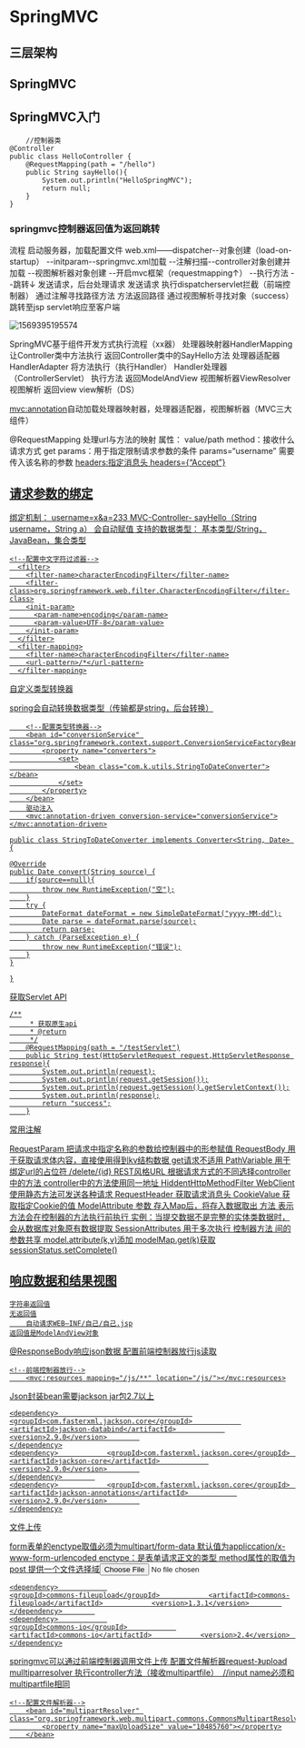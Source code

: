 # SpringMVC

## 三层架构

## SpringMVC

## SpringMVC入门

```
	//控制器类
@Controller
public class HelloController {
    @RequestMapping(path = "/hello")
    public String sayHello(){
        System.out.println("HelloSpringMVC");
        return null;
    }
}
```

### springmvc控制器返回值为返回跳转

流程
	启动服务器，加载配置文件
		web.xml——dispatcher--对象创建（load-on-startup）
			--initparam--springmvc.xml加载
				--注解扫描--controller对象创建并加载
				--视图解析器对象创建
				--开启mvc框架（requestmapping↑）
					--执行方法
						--跳转↓
	发送请求，后台处理请求
		<a>发送请求
			执行dispatcherservlet拦截（前端控制器）
				通过注解寻找路径方法
					方法返回路径
						通过视图解析寻找对象（success）
							跳转至jsp
								servlet响应至客户端

![1569395195574](C:\Users\feketerigo\AppData\Roaming\Typora\typora-user-images\1569395195574.png)

SpringMVC基于组件开发方式执行流程（xx器）
	处理器映射器HandlerMapping
		让Controller类中方法执行
			返回Controller类中的SayHello方法
	处理器适配器HandlerAdapter
		将方法执行（执行Handler）
	Handler处理器（ControllerServlet）
		执行方法
			返回ModelAndView
	视图解析器ViewResolver
		视图解析
			返回view
	view解析（DS）

<mvc:annotation>自动加载处理器映射器，处理器适配器，视图解析器（MVC三大组件）

@RequestMapping 
	处理url与方法的映射
	属性：
		value/path
		method：接收什么请求方式
			<a>get
		params：用于指定限制请求参数的条件
        	params=“username” 需要传入该名称的参数
        		<a href="user/x?username=x">
        headers:指定消息头
        	headers={“Accept”}
        		 
## 请求参数的绑定
绑定机制：
	username=x&a=233
		MVC-Controller-
			sayHello（String username，String a）
				会自动赋值
支持的数据类型：
	基本类型/String，JavaBean，集合类型

```
<!--配置中文字符过滤器-->
  <filter>
    <filter-name>characterEncodingFilter</filter-name>
    <filter-class>org.springframework.web.filter.CharacterEncodingFilter</filter-class>
    <init-param>
      <param-name>encoding</param-name>
      <param-value>UTF-8</param-value>
    </init-param>
  </filter>
  <filter-mapping>
    <filter-name>characterEncodingFilter</filter-name>
    <url-pattern>/*</url-pattern>
  </filter-mapping>
```

自定义类型转换器

spring会自动转换数据类型（传输都是string，后台转换）
	

```
	<!--配置类型转换器-->
    <bean id="conversionService" class="org.springframework.context.support.ConversionServiceFactoryBean">
        <property name="converters">
            <set>
                <bean class="com.k.utils.StringToDateConverter"></bean>
            </set>
        </property>
    </bean>
    驱动注入
    <mvc:annotation-driven conversion-service="conversionService"></mvc:annotation-driven>
```

```
public class StringToDateConverter implements Converter<String, Date> {

@Override
public Date convert(String source) {
    if(source==null){
        throw new RuntimeException("空");
    }
    try {
        DateFormat dateFormat = new SimpleDateFormat("yyyy-MM-dd");
        Date parse = dateFormat.parse(source);
        return parse;
    } catch (ParseException e) {
        throw new RuntimeException("错误");
    }
}

}
```

获取Servlet API
	

```
/**
     * 获取原生api
     * @return
     */
    @RequestMapping(path = "/testServlet")
    public String test(HttpServletRequest request,HttpServletResponse response){
        System.out.println(request);
        System.out.println(request.getSession());
        System.out.println(request.getSession().getServletContext());
        System.out.println(response);
        return "success";
    }
```

常用注解

RequestParam
	把请求中指定名称的参数给控制器中的形参赋值
RequestBody
	用于获取请求体内容，直接使用得到kv结构数据
	get请求不适用
PathVariable
	用于绑定url的占位符
		/delete/{id}
REST风格URL
	根据请求方式的不同选择controller中的方法
    controller中的方法使用同一地址
HiddentHttpMethodFilter
	WebClient使用静态方法可发送各种请求
RequestHeader
	获取请求消息头
CookieValue
	获取指定Cookie的值
ModelAttribute
	参数
		存入Map后，将存入数据取出
	方法
		表示方法会在控制器的方法执行前执行
			实例：当提交数据不是完整的实体类数据时，会从数据库对象原有数据提取
SessionAttributes
	用于多次执行 控制器方法 间的参数共享
	model.attribute(k,v)添加
	modelMap.get(k)获取
	sessionStatus.setComplete()

## 响应数据和结果视图
	字符串返回值
	无返回值
		自动请求WEB—INF/自己/自己.jsp
	返回值是ModelAndView对象

@ResponseBody响应json数据
	配置前端控制器放行js读取

```
<!--前端控制器放行-->
    <mvc:resources mapping="/js/**" location="/js/"></mvc:resources>
```

Json封装bean需要jackson jar包2.7以上

```
<dependency>            			 		 <groupId>com.fasterxml.jackson.core</groupId>            <artifactId>jackson-databind</artifactId>            <version>2.9.0</version>        
</dependency>
<dependency>            <groupId>com.fasterxml.jackson.core</groupId>            <artifactId>jackson-core</artifactId>            <version>2.9.0</version>        
</dependency>        
<dependency>            <groupId>com.fasterxml.jackson.core</groupId>            <artifactId>jackson-annotations</artifactId>            <version>2.9.0</version>        
</dependency>
```

文件上传

form表单的enctype取值必须为multipart/form-data
	默认值为appliccation/x-www-form-urlencoded
		enctype：是表单请求正文的类型
	method属性的取值为post
	提供一个文件选择域<input type="file">

```
<dependency>            
<groupId>commons-fileupload</groupId>            <artifactId>commons-fileupload</artifactId>            <version>1.3.1</version>        
</dependency>        
<dependency>            
<groupId>commons-io</groupId>            
<artifactId>commons-io</artifactId>            <version>2.4</version>        
</dependency>
```

springmvc可以通过前端控制器调用文件上传
	配置文件解析器request-》upload
		mulltiparresolver
​	执行controller方法（接收multipartfile）
​		//input name必须和multipartfile相同

```
<!--配置文件解析器-->
    <bean id="multipartResolver" class="org.springframework.web.multipart.commons.CommonsMultipartResolver">
        <property name="maxUploadSize" value="10485760"></property>
    </bean>
```




